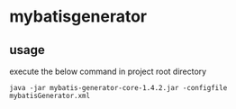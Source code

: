 # mybatisgenerator
## usage
execute the below command in project root directory
```
java -jar mybatis-generator-core-1.4.2.jar -configfile mybatisGenerator.xml
```
